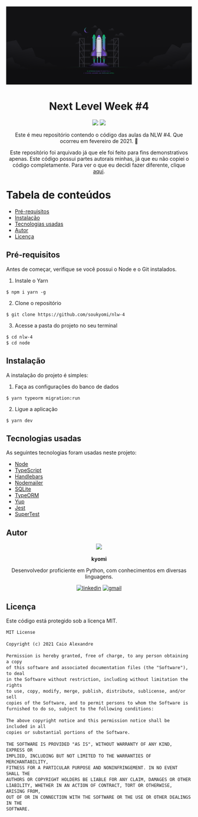 ![rocketseat](./_site/rocketseat.png)

<div style="text-align: center;">
  <h1>Next Level Week #4</h1>
  <img src="https://img.shields.io/github/license/soukyomi/nlw-4"/>
  <img src="https://img.shields.io/discord/327861810768117763?label=discord"/>
  
  <p>Este é meu repositório contendo o código das aulas da NLW #4. Que ocorreu em fevereiro de 2021. 🚀</p>
  <p>Este repositório foi arquivado já que ele foi feito para fins demonstrativos apenas. Este código possui partes autorais minhas, já que eu não copiei o código completamente. Para ver o que eu decidi fazer diferente, clique <a href="docs/WHAT_WAS_CHANGED.md">aqui</a>.</p>
</div>

Tabela de conteúdos
=================
<!--ts-->
  * [Pré-requisitos](#pre-requisitos)
  * [Instalação](#instalacao)
  * [Tecnologias usadas](#tecnologias-usadas)
  * [Autor](#autor)
  * [Licença](#licenca)

## Pré-requisitos
Antes de começar, verifique se você possui o Node e o Git instalados.

1. Instale o Yarn
```
$ npm i yarn -g
```

2. Clone o repositório
```
$ git clone https://github.com/soukyomi/nlw-4
```

3. Acesse a pasta do projeto no seu terminal
```
$ cd nlw-4
$ cd node
```

## Instalação
A instalação do projeto é simples:

1. Faça as configurações do banco de dados
```
$ yarn typeorm migration:run
```

2. Ligue a aplicação
```
$ yarn dev
```

## Tecnologias usadas
As seguintes tecnologias foram usadas neste projeto:

- [Node](https://nodejs.org/en/)
- [TypeScript](https://www.typescriptlang.org/)
- [Handlebars](https://handlebarsjs.com/)
- [Nodemailer](https://nodemailer.com/about/)
- [SQLite](https://www.sqlite.org/index.html)
- [TypeORM](https://typeorm.io/#/)
- [Yup](https://www.npmjs.com/package/yup)
- [Jest](https://jestjs.io/)
- [SuperTest](https://www.npmjs.com/package/supertest)

## Autor
<div style="text-align: center;">
  <img src="https://cdn.discordapp.com/attachments/816517409573437470/833426158996422707/image.png"/>
  <p><strong>kyomi</strong></p>

  Desenvolvedor proficiente em Python, com conhecimentos em diversas linguagens.

  [![linkedin](https://img.shields.io/badge/-Caio-blue?style=flat-square&logo=LINKEDIN&logoColor=white&link=https://www.linkedin.com/in/soukyomi)](https://www.linkedin.com/in/soukyomi)
  [![gmail](https://img.shields.io/badge/-contato.kyomi@gmail.com-c14438?style=flat-square&logo=GMAIL&logoColor=white&link=mailto:contato.kyomi@gmail.com)](mailto:contato.kyomi@gmail.com)
</div>

## Licença
Este código está protegido sob a licença MIT.
```
MIT License

Copyright (c) 2021 Caio Alexandre

Permission is hereby granted, free of charge, to any person obtaining a copy
of this software and associated documentation files (the "Software"), to deal
in the Software without restriction, including without limitation the rights
to use, copy, modify, merge, publish, distribute, sublicense, and/or sell
copies of the Software, and to permit persons to whom the Software is
furnished to do so, subject to the following conditions:

The above copyright notice and this permission notice shall be included in all
copies or substantial portions of the Software.

THE SOFTWARE IS PROVIDED "AS IS", WITHOUT WARRANTY OF ANY KIND, EXPRESS OR
IMPLIED, INCLUDING BUT NOT LIMITED TO THE WARRANTIES OF MERCHANTABILITY,
FITNESS FOR A PARTICULAR PURPOSE AND NONINFRINGEMENT. IN NO EVENT SHALL THE
AUTHORS OR COPYRIGHT HOLDERS BE LIABLE FOR ANY CLAIM, DAMAGES OR OTHER
LIABILITY, WHETHER IN AN ACTION OF CONTRACT, TORT OR OTHERWISE, ARISING FROM,
OUT OF OR IN CONNECTION WITH THE SOFTWARE OR THE USE OR OTHER DEALINGS IN THE
SOFTWARE.
```
